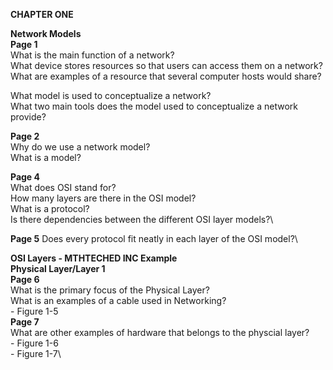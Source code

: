 **CHAPTER ONE**

 **Network Models**\
__Page 1__\
What is the main function of a network?\
What device stores resources so that users can access them on a network?\
What are examples of a resource that several computer hosts would share?

What model is used to conceptualize a network?\
What two main tools does the model used to conceptualize a network provide?

__Page 2__\
Why do we use a network model?\
What is a model?

__Page 4__\
What does OSI stand for?\
How many layers are there in the OSI model?\
What is a protocol?\
Is there dependencies between the different OSI layer models?\

__Page 5__
Does every protocol fit neatly in each layer of the OSI model?\

**OSI Layers - MTHTECHED INC Example**\
__Physical Layer/Layer 1__\
__Page 6__\
What is the primary focus of the Physical Layer?\
What is an examples of a cable used in Networking?\
	- Figure 1-5\
 __Page 7__\
What are other examples of hardware that belongs to the physcial layer?\
	- Figure 1-6\
 	- Figure 1-7\
  

		 
         
		 
